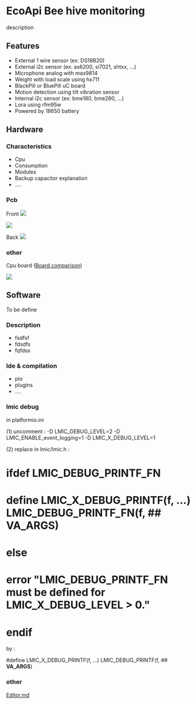 # EcoApi Bee hive monitoring

description

## Features

- External 1 wire sensor (ex: DS18B20)
- External i2c sensor (ex: as6200, si7021, shtxx, ...)
- Microphone analog with max9814 
- Weight with load scale using hx711
- BlackPill or BluePill uC board
- Motion detection using tilt vibration sensor
- Internal i2c sensor (ex: bme180, bme280, ...)
- Lora using rfm95w 
- Powered by 18650 battery

## Hardware

### Characteristics

- Cpu
- Consumption
- Modules
- Backup capacitor explanation
- ....

### Pcb

Front
[![](https://github.com/rvaast/EcoApi_BeeHiveMonitoring/blob/main/Hardware/images/EcoApi_pcb1.jpg?raw=true)](https://github.com/rvaast/EcoApi_BeeHiveMonitoring/blob/main/Hardware/images/EcoApi_pcb1.jpg?raw=true)

[![](https://github.com/rvaast/EcoApi_BeeHiveMonitoring/blob/main/Hardware/images/EcoApi_pcb2.jpg?raw=true)](https://github.com/rvaast/EcoApi_BeeHiveMonitoring/blob/main/Hardware/images/EcoApi_pcb2.jpg?raw=true)

Back
[![](https://github.com/rvaast/EcoApi_BeeHiveMonitoring/blob/main/Hardware/images/EcoApi_pcb3.jpg?raw=true)](https://github.com/rvaast/EcoApi_BeeHiveMonitoring/blob/main/Hardware/images/EcoApi_pcb3.jpg?raw=true)

### other

Cpu board ([Board comparison](https://hackaday.com/2021/01/20/blue-pill-vs-black-pill-transitioning-from-stm32f103-to-stm32f411/ "Board comparison"))

[![](https://github.com/rvaast/EcoApi_BeeHiveMonitoring/blob/main/Hardware/images/stm32_blue_black_pill_top.jpg?raw=true)](https://github.com/rvaast/EcoApi_BeeHiveMonitoring/blob/main/Hardware/images/stm32_blue_black_pill_top.jpg?raw=true)


## Software

To be define

### Description

- fsdfsf
- fdsdfs
- fqfdss

### Ide & compilation

- pio
- plugins
- ....

### lmic debug ###

in platformio.ini

(1) uncomment :
	-D LMIC_DEBUG_LEVEL=2
	-D LMIC_ENABLE_event_logging=1
	-D LMIC_X_DEBUG_LEVEL=1

(2) replace in lmic/lmic.h :

#  ifdef LMIC_DEBUG_PRINTF_FN
#    define LMIC_X_DEBUG_PRINTF(f, ...) LMIC_DEBUG_PRINTF_FN(f, ## __VA_ARGS__)
#  else
#    error "LMIC_DEBUG_PRINTF_FN must be defined for LMIC_X_DEBUG_LEVEL > 0."
#  endif

by :

#define LMIC_X_DEBUG_PRINTF(f, ...) LMIC_DEBUG_PRINTF(f, ## __VA_ARGS__)

### other 
[Editor.md](https://pandao.github.io/editor.md/en.html "Editor.md")
